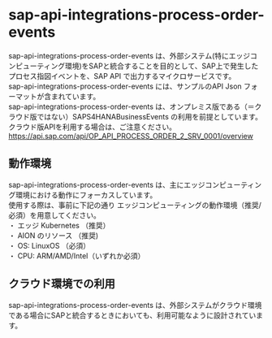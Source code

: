 # sap-api-integrations-process-order-events   
sap-api-integrations-process-order-events は、外部システム(特にエッジコンピューティング環境)をSAPと統合することを目的として、SAP上で発生したプロセス指図イベントを、SAP API で出力するマイクロサービスです。  
sap-api-integrations-process-order-events には、サンプルのAPI Json フォーマットが含まれています。  
sap-api-integrations-process-order-events は、オンプレミス版である（＝クラウド版ではない）SAPS4HANABusinessEvents の利用を前提としています。クラウド版APIを利用する場合は、ご注意ください。  
https://api.sap.com/api/OP_API_PROCESS_ORDER_2_SRV_0001/overview

## 動作環境  
sap-api-integrations-process-order-events は、主にエッジコンピューティング環境における動作にフォーカスしています。  
使用する際は、事前に下記の通り エッジコンピューティングの動作環境（推奨/必須）を用意してください。  
・ エッジ Kubernetes （推奨）  
・ AION のリソース （推奨)  
・ OS: LinuxOS （必須）  
・ CPU: ARM/AMD/Intel（いずれか必須）  

## クラウド環境での利用  
sap-api-integrations-process-order-events は、外部システムがクラウド環境である場合にSAPと統合するときにおいても、利用可能なように設計されています。  